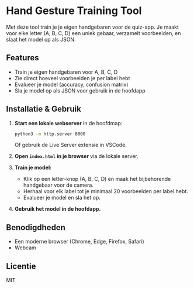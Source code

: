 # Hand Gesture Training Tool

Met deze tool train je je eigen handgebaren voor de quiz-app. Je maakt voor elke letter (A, B, C, D) een uniek gebaar, verzamelt voorbeelden, en slaat het model op als JSON.

## Features

- Train je eigen handgebaren voor A, B, C, D
- Zie direct hoeveel voorbeelden je per label hebt
- Evalueer je model (accuracy, confusion matrix)
- Sla je model op als JSON voor gebruik in de hoofdapp

## Installatie & Gebruik

1. **Start een lokale webserver** in de hoofdmap:
   ```bash
   python3 -m http.server 8000
   ```
   Of gebruik de Live Server extensie in VSCode.

2. **Open `index.html` in je browser** via de lokale server.

3. **Train je model:**
   - Klik op een letter-knop (A, B, C, D) en maak het bijbehorende handgebaar voor de camera.
   - Herhaal voor elk label tot je minimaal 20 voorbeelden per label hebt.
   - Evalueer je model en sla het op.

4. **Gebruik het model in de hoofdapp.**

## Benodigdheden

- Een moderne browser (Chrome, Edge, Firefox, Safari)
- Webcam

## Licentie

MIT
